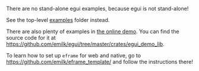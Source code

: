 There are no stand-alone egui examples, because egui is not stand-alone!

See the top-level [examples](https://github.com/emilk/egui/tree/master/examples/) folder instead.

There are also plenty of examples in [the online demo](https://www.egui.rs/#Demo). You can find the source code for it at <https://github.com/emilk/egui/tree/master/crates/egui_demo_lib>.

To learn how to set up `eframe` for web and native, go to <https://github.com/emilk/eframe_template/> and follow the instructions there!
